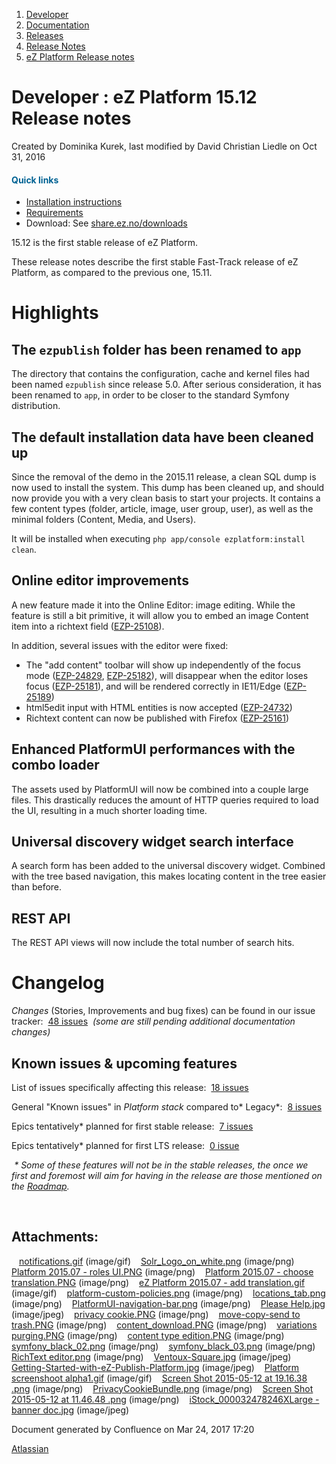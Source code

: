 1.  <span>[Developer](index.html)</span>
2.  <span>[Documentation](Documentation_31429504.html)</span>
3.  <span>[Releases](Releases_31429534.html)</span>
4.  <span>[Release Notes](Release-Notes_32867905.html)</span>
5.  <span>[eZ Platform Release notes](eZ-Platform-Release-notes_31429935.html)</span>

<span id="title-text"> Developer : eZ Platform 15.12 Release notes </span>
==========================================================================

Created by <span class="author"> Dominika Kurek</span>, last modified by <span class="editor"> David Christian Liedle</span> on Oct 31, 2016

#### <span style="color: rgb(0,98,147);">Quick links</span>

-   [Installation instructions](https://doc.ez.no/display/DEVELOPER/Step+1%3A+Installation)<a href="https://github.com/ezsystems/ezplatform/blob/v15.05/INSTALL.md" class="external-link"></a>
-   <span style="color: rgb(0,51,102);">[Requirements](https://doc.ez.no/pages/viewpage.action?pageId=31429536)</span>
-   Download: See <a href="http://share.ez.no/downloads/downloads/ez-platform-15.12" class="external-link">share.ez.no/downloads</a>

15.12 is the first stable release of eZ Platform. 

These release notes describe the first stable Fast-Track release of eZ Platform, as compared to the previous one, 15.11.

Highlights
==========

The `ezpublish` folder has been renamed to `app`
------------------------------------------------

The directory that contains the configuration, cache and kernel files had been named `ezpublish` since release 5.0. After serious consideration, it has been renamed to `app`, in order to be closer to the standard Symfony distribution.

The default installation data have been cleaned up
--------------------------------------------------

Since the removal of the demo in the 2015.11 release, a clean SQL dump is now used to install the system. This dump has been cleaned up, and should now provide you with a very clean basis to start your projects. It contains a few content types (folder, article, image, user group, user), as well as the minimal folders (Content, Media, and Users).

It will be installed when executing `php app/console ezplatform:install clean`.

Online editor improvements
--------------------------

A new feature made it into the Online Editor: image editing. While the feature is still a bit primitive, it will allow you to embed an image Content item into a richtext field (<a href="http://jira.ez.no/browse/EZP-25108" class="external-link"><span>EZP-25108</span></a><span>).</span>

In addition, several issues with the editor were fixed:

-   The "add content" toolbar will show up independently of the focus mode (<a href="https://jira.ez.no/browse/EZP-24829" class="external-link">EZP-24829</a>, <a href="https://jira.ez.no/browse/EZP-25182" class="external-link">EZP-25182</a>), will disappear when the editor loses focus (<a href="https://jira.ez.no/browse/EZP-25181" class="external-link">EZP-25181</a>), and will be rendered correctly in IE11/Edge (<a href="https://jira.ez.no/browse/EZP-25189" class="external-link">EZP-25189</a>)
-   html5edit input with HTML entities is now accepted (<a href="https://jira.ez.no/browse/EZP-24732" class="external-link">EZP-24732</a>)
-   Richtext content can now be published with Firefox (<a href="https://jira.ez.no/browse/EZP-25161" class="external-link">EZP-25161</a>)

Enhanced PlatformUI performances with the combo loader
------------------------------------------------------

The assets used by PlatformUI will now be combined into a couple large files. This drastically reduces the amount of HTTP queries required to load the UI, resulting in a much shorter loading time.

Universal discovery widget search interface
-------------------------------------------

A search form has been added to the universal discovery widget. Combined with the tree based navigation, this makes <span>locating content in the tree easier than before.</span>

REST API
--------

The REST API views will now include the total number of search hits.

Changelog<span id="eZPlatform15.12Releasenotes-changelog" class="confluence-anchor-link"></span>
================================================================================================

*Changes* (Stories, Improvements and bug fixes) can be found in our issue tracker: <span class="static-jira-issues_count"> <a href="https://jira.ez.no/secure/IssueNavigator.jspa?reset=true&amp;jqlQuery=fixVersion+in+%28%222015.12%22%2C+2015.11.1%2C+2015.11.2%29+AND+project+%3D+EZP+AND+issuetype+in+%28Story%2C+Improvement%2C+Bug%29+order+by+issuetype++++&amp;src=confmacro" class="issue-link">48 issues</a> </span>  *(some are still pending additional documentation changes)*

<span>Known issues & upcoming features</span>
---------------------------------------------

List of issues specifically affecting this release: <span class="static-jira-issues_count"> <a href="https://jira.ez.no/secure/IssueNavigator.jspa?reset=true&amp;jqlQuery=project+%3D+EZP+AND+issuetype+in+%28bug%29+AND+affectedVersion+%3D+2015.11+ORDER+BY+priority+++++++&amp;src=confmacro" class="issue-link">18 issues</a> </span>

General "Known issues" in *Platform stack* compared to* Legacy*: <span class="static-jira-issues_count"> <a href="https://jira.ez.no/secure/IssueNavigator.jspa?reset=true&amp;jqlQuery=project+%3D+EZP+AND+affectedVersion+%3D%22Known+Issues+5.x+Stack%22+AND+resolution+%3D+Unresolved+ORDER+BY+priority+&amp;src=confmacro" class="issue-link">8 issues</a> </span>

Epics tentatively\* planned for first stable release: <span class="static-jira-issues_count"> <a href="https://jira.ez.no/secure/IssueNavigator.jspa?reset=true&amp;jqlQuery=project+%3D+EZP+AND+issuetype+%3D+Epic+AND+fixVersion%3DPollux+AND+resolution+%3D+Unresolved+ORDER+BY+priority+&amp;src=confmacro" class="issue-link">7 issues</a> </span>

Epics tentatively\* planned for first LTS release: <span class="static-jira-issues_count"> <a href="https://jira.ez.no/secure/IssueNavigator.jspa?reset=true&amp;jqlQuery=project+%3D+EZP+AND+issuetype+%3D+Epic+AND+fixVersion%3D%22Mauna+Kea%22+AND+resolution+%3D+Unresolved+ORDER+BY+priority++&amp;src=confmacro" class="issue-link">0 issue</a> </span>

*<span style="color: rgb(255,255,255);">'</span>\* Some of these features will not be in the stable releases, the once we first and foremost will aim for having in the release are those mentioned on the <a href="http://ez.no/Blog/What-to-Expect-from-eZ-Studio-and-eZ-Platform" class="external-link">Roadmap</a>.*

 

Attachments:
------------

<img src="images/icons/bullet_blue.gif" width="8" height="8" /> [notifications.gif](attachments/31430093/31430069.gif) (image/gif)
<img src="images/icons/bullet_blue.gif" width="8" height="8" /> [Solr\_Logo\_on\_white.png](attachments/31430093/31430070.png) (image/png)
<img src="images/icons/bullet_blue.gif" width="8" height="8" /> [Platform 2015.07 - roles UI.PNG](attachments/31430093/31430071.png) (image/png)
<img src="images/icons/bullet_blue.gif" width="8" height="8" /> [Platform 2015.07 - choose translation.PNG](attachments/31430093/31430072.png) (image/png)
<img src="images/icons/bullet_blue.gif" width="8" height="8" /> [eZ Platform 2015.07 - add translation.gif](attachments/31430093/31430073.gif) (image/gif)
<img src="images/icons/bullet_blue.gif" width="8" height="8" /> [platform-custom-policies.png](attachments/31430093/31430074.png) (image/png)
<img src="images/icons/bullet_blue.gif" width="8" height="8" /> [locations\_tab.png](attachments/31430093/31430075.png) (image/png)
<img src="images/icons/bullet_blue.gif" width="8" height="8" /> [PlatformUI-navigation-bar.png](attachments/31430093/31430076.png) (image/png)
<img src="images/icons/bullet_blue.gif" width="8" height="8" /> [Please Help.jpg](attachments/31430093/31430077.jpg) (image/jpeg)
<img src="images/icons/bullet_blue.gif" width="8" height="8" /> [privacy cookie.PNG](attachments/31430093/31430078.png) (image/png)
<img src="images/icons/bullet_blue.gif" width="8" height="8" /> [move-copy-send to trash.PNG](attachments/31430093/31430079.png) (image/png)
<img src="images/icons/bullet_blue.gif" width="8" height="8" /> [content\_download.PNG](attachments/31430093/31430080.png) (image/png)
<img src="images/icons/bullet_blue.gif" width="8" height="8" /> [variations purging.PNG](attachments/31430093/31430081.png) (image/png)
<img src="images/icons/bullet_blue.gif" width="8" height="8" /> [content type edition.PNG](attachments/31430093/31430082.png) (image/png)
<img src="images/icons/bullet_blue.gif" width="8" height="8" /> [symfony\_black\_02.png](attachments/31430093/31430083.png) (image/png)
<img src="images/icons/bullet_blue.gif" width="8" height="8" /> [symfony\_black\_03.png](attachments/31430093/31430084.png) (image/png)
<img src="images/icons/bullet_blue.gif" width="8" height="8" /> [RichText editor.png](attachments/31430093/31430085.png) (image/png)
<img src="images/icons/bullet_blue.gif" width="8" height="8" /> [Ventoux-Square.jpg](attachments/31430093/31430086.jpg) (image/jpeg)
<img src="images/icons/bullet_blue.gif" width="8" height="8" /> [Getting-Started-with-eZ-Publish-Platform.jpg](attachments/31430093/31430087.jpg) (image/jpeg)
<img src="images/icons/bullet_blue.gif" width="8" height="8" /> [Platform screenshoot alpha1.gif](attachments/31430093/31430088.gif) (image/gif)
<img src="images/icons/bullet_blue.gif" width="8" height="8" /> [Screen Shot 2015-05-12 at 19.16.38 .png](attachments/31430093/31430089.png) (image/png)
<img src="images/icons/bullet_blue.gif" width="8" height="8" /> [PrivacyCookieBundle.png](attachments/31430093/31430090.png) (image/png)
<img src="images/icons/bullet_blue.gif" width="8" height="8" /> [Screen Shot 2015-05-12 at 11.46.48 .png](attachments/31430093/31430091.png) (image/png)
<img src="images/icons/bullet_blue.gif" width="8" height="8" /> [iStock\_000032478246XLarge - banner doc.jpg](attachments/31430093/31430092.jpg) (image/jpeg)

Document generated by Confluence on Mar 24, 2017 17:20

[Atlassian](http://www.atlassian.com/)


